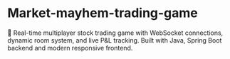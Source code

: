 # Market-mayhem-trading-game
🚀 Real-time multiplayer stock trading game with WebSocket connections, dynamic room system, and live P&amp;L tracking. Built with Java, Spring Boot backend and modern responsive frontend.
